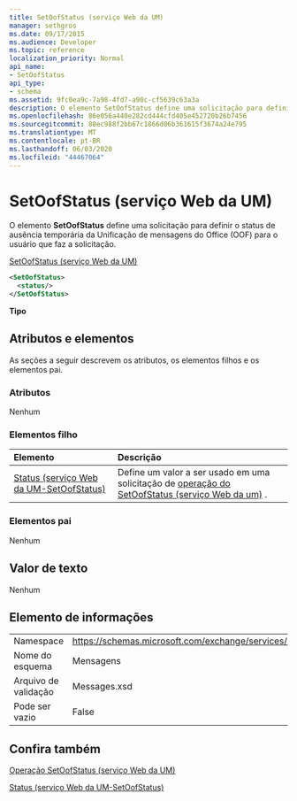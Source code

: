 ```yaml
---
title: SetOofStatus (serviço Web da UM)
manager: sethgros
ms.date: 09/17/2015
ms.audience: Developer
ms.topic: reference
localization_priority: Normal
api_name:
- SetOofStatus
api_type:
- schema
ms.assetid: 9fc0ea9c-7a98-4fd7-a90c-cf5639c63a3a
description: O elemento SetOofStatus define uma solicitação para definir o status de ausência temporária da Unificação de mensagens do Office (OOF) para o usuário que faz a solicitação.
ms.openlocfilehash: 86e056a440e282cd444cfd405e452720b26b7456
ms.sourcegitcommit: 88ec988f2bb67c1866d06b361615f3674a24e795
ms.translationtype: MT
ms.contentlocale: pt-BR
ms.lasthandoff: 06/03/2020
ms.locfileid: "44467064"
---
```

# <a name="setoofstatus-um-web-service"></a>SetOofStatus (serviço Web da UM)

O elemento **SetOofStatus** define uma solicitação para definir o status de ausência temporária da Unificação de mensagens do Office (OOF) para o usuário que faz a solicitação. 
  
[SetOofStatus (serviço Web da UM)](setoofstatus-um-web-service.md)
  
```xml
<SetOofStatus>
  <status/>
</SetOofStatus>
```

 **Tipo**
## <a name="attributes-and-elements"></a>Atributos e elementos

As seções a seguir descrevem os atributos, os elementos filhos e os elementos pai.
  
### <a name="attributes"></a>Atributos

Nenhum
  
### <a name="child-elements"></a>Elementos filho

|**Elemento**|**Descrição**|
|:-----|:-----|
|[Status (serviço Web da UM-SetOofStatus)](status-um-web-servicesetoofstatus.md) <br/> |Define um valor a ser usado em uma solicitação de [operação do SetOofStatus (serviço Web da um)](setoofstatus-operation-um-web-service.md) .  <br/> |
   
### <a name="parent-elements"></a>Elementos pai

Nenhum
  
## <a name="text-value"></a>Valor de texto

Nenhum
  
## <a name="element-information"></a>Elemento de informações

|||
|:-----|:-----|
|Namespace  <br/> |https://schemas.microsoft.com/exchange/services/2006/messages  <br/> |
|Nome do esquema  <br/> |Mensagens  <br/> |
|Arquivo de validação  <br/> |Messages.xsd  <br/> |
|Pode ser vazio  <br/> |False  <br/> |
   
## <a name="see-also"></a>Confira também



[Operação SetOofStatus (serviço Web da UM)](setoofstatus-operation-um-web-service.md)
  
[Status (serviço Web da UM-SetOofStatus)](status-um-web-servicesetoofstatus.md)


